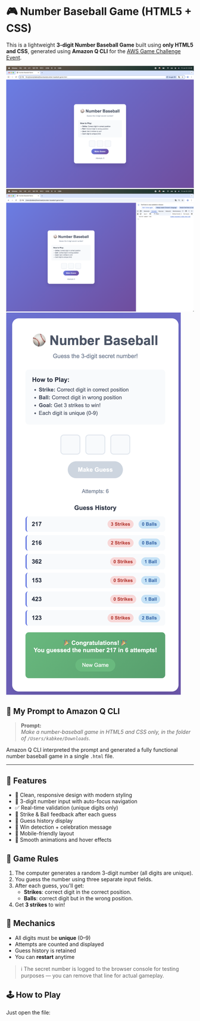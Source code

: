 # 🎮 Number Baseball Game (HTML5 + CSS)

This is a lightweight **3-digit Number Baseball Game** built using **only HTML5 and CSS**, generated using **Amazon Q CLI** for the [AWS Game Challenge Event](https://community.aws/content/2xIoduO0xhkhUApQpVUIqBFGmAc/build-games-with-amazon-q-cli-and-score-a-t-shirt).

![Screenshot](screenshots/Screenshot-v1-1.png)
![Screenshot](screenshots/Screenshot-v1-3.png)
![Screenshot](screenshots/Screenshot-v1-2.png)

## 🧠 My Prompt to Amazon Q CLI

> **Prompt:**  
> _Make a number-baseball game in HTML5 and CSS only, in the folder of `/Users/kabkee/Downloads`._

Amazon Q CLI interpreted the prompt and generated a fully functional number baseball game in a single `.html` file.

---

## 🚀 Features

- 🎨 Clean, responsive design with modern styling
- 🔢 3-digit number input with auto-focus navigation
- ✅ Real-time validation (unique digits only)
- 🧠 Strike & Ball feedback after each guess
- 🧾 Guess history display
- 🎉 Win detection + celebration message
- 📱 Mobile-friendly layout
- 💫 Smooth animations and hover effects

## 🎯 Game Rules

1. The computer generates a random 3-digit number (all digits are unique).
2. You guess the number using three separate input fields.
3. After each guess, you'll get:
   - **Strikes**: correct digit in the correct position.
   - **Balls**: correct digit but in the wrong position.
4. Get **3 strikes** to win!

## 🧩 Mechanics

- All digits must be **unique** (0–9)
- Attempts are counted and displayed
- Guess history is retained
- You can **restart** anytime

> ℹ️ The secret number is logged to the browser console for testing purposes — you can remove that line for actual gameplay.

## 🕹️ How to Play

Just open the file:

